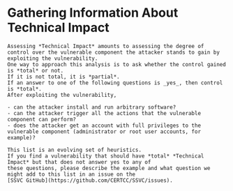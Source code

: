 # Gathering Information About Technical Impact

    Assessing *Technical Impact* amounts to assessing the degree of control over the vulnerable component the attacker stands to gain by exploiting the vulnerability.
    One way to approach this analysis is to ask whether the control gained is *total* or not.
    If it is not total, it is *partial*.
    If an answer to one of the following questions is _yes_, then control is *total*.
    After exploiting the vulnerability,
 
    - can the attacker install and run arbitrary software?
    - can the attacker trigger all the actions that the vulnerable component can perform?
    - does the attacker get an account with full privileges to the vulnerable component (administrator or root user accounts, for example)?

    This list is an evolving set of heuristics.
    If you find a vulnerability that should have *total* *Technical Impact* but that does not answer yes to any of 
    these questions, please describe the example and what question we might add to this list in an issue on the
    [SSVC GitHub](https://github.com/CERTCC/SSVC/issues).
